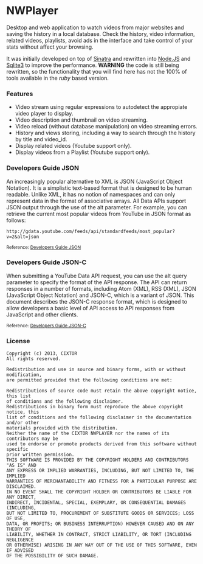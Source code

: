 # NWPlayer

Desktop and web application to watch videos from major websites and saving the history in a local database. Check the history, video information, related videos, playlists, avoid ads in the interface and take control of your stats without affect your browsing.

It was initially developed on top of [Sinatra](http://www.sinatrarb.com) and rewritten into [Node.JS](http://nodejs.org/) and [Sqlite3](https://github.com/mapbox/node-sqlite3) to improve the performance. **WARNING** the code is still being rewritten, so the functionality that you will find here has not the 100% of tools available in the _ruby_ based version.

### Features

* Video stream using regular expressions to autodetect the appropiate video player to display.
* Video description and thumbnail on video streaming.
* Video reload (without database manipulation) on video streaming errors.
* History and views storing, including a way to search through the history by title and video_id.
* Display related videos (Youtube support only).
* Display videos from a Playlist (Youtube support only).

### Developers Guide JSON

An increasingly popular alternative to XML is JSON (JavaScript Object Notation). It is a
simplistic text-based format that is designed to be human readable. Unlike XML, it has no
notion of namespaces and can only represent data in the format of associative arrays.
All Data APIs support JSON output through the use of the alt parameter. For example, you
can retrieve the current most popular videos from YouTube in JSON format as follows:

```
http://gdata.youtube.com/feeds/api/standardfeeds/most_popular?v=2&alt=json
```

<small>Reference: [Developers Guide JSON](https://developers.google.com/youtube/2.0/developers_guide_json)</small>

### Developers Guide JSON-C

When submitting a YouTube Data API request, you can use the alt query parameter to specify
the format of the API response. The API can return responses in a number of formats, including
Atom (XML), RSS (XML), JSON (JavaScript Object Notation) and JSON-C, which is a variant of JSON.
This document describes the JSON-C response format, which is designed to allow developers a
basic level of API access to API responses from JavaScript and other clients.

<small>Reference: [Developers Guide JSON-C](https://developers.google.com/youtube/2.0/developers_guide_jsonc)</small>

### License

```
Copyright (c) 2013, CIXTOR
All rights reserved.

Redistribution and use in source and binary forms, with or without modification,
are permitted provided that the following conditions are met:

Redistributions of source code must retain the above copyright notice, this list
of conditions and the following disclaimer.
Redistributions in binary form must reproduce the above copyright notice, this
list of conditions and the following disclaimer in the documentation and/or other
materials provided with the distribution.
Neither the name of the CIXTOR NWPLAYER nor the names of its contributors may be
used to endorse or promote products derived from this software without specific
prior written permission.
THIS SOFTWARE IS PROVIDED BY THE COPYRIGHT HOLDERS AND CONTRIBUTORS "AS IS" AND
ANY EXPRESS OR IMPLIED WARRANTIES, INCLUDING, BUT NOT LIMITED TO, THE IMPLIED
WARRANTIES OF MERCHANTABILITY AND FITNESS FOR A PARTICULAR PURPOSE ARE DISCLAIMED.
IN NO EVENT SHALL THE COPYRIGHT HOLDER OR CONTRIBUTORS BE LIABLE FOR ANY DIRECT,
INDIRECT, INCIDENTAL, SPECIAL, EXEMPLARY, OR CONSEQUENTIAL DAMAGES (INCLUDING,
BUT NOT LIMITED TO, PROCUREMENT OF SUBSTITUTE GOODS OR SERVICES; LOSS OF USE,
DATA, OR PROFITS; OR BUSINESS INTERRUPTION) HOWEVER CAUSED AND ON ANY THEORY OF
LIABILITY, WHETHER IN CONTRACT, STRICT LIABILITY, OR TORT (INCLUDING NEGLIGENCE
OR OTHERWISE) ARISING IN ANY WAY OUT OF THE USE OF THIS SOFTWARE, EVEN IF ADVISED
OF THE POSSIBILITY OF SUCH DAMAGE.
```
